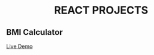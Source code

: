 <h1 align="center">REACT PROJECTS</h1>

<h2>BMI Calculator</h2>
<a href="https://react-project-iota-ten.vercel.app/" >Live Demo</a>

